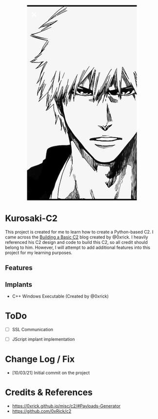 <p align="center">
    <br>
        <img src=img/kurosaki.png >
    <br>
</p>

# Kurosaki-C2
This project is created for me to learn how to create a Python-based C2. I came across the [Building a Basic C2](https://0xrick.github.io/misc/c2/#Payloads-Generator) blog created by @0xrick. I heavily referenced his C2 design and code to build this C2, so all credit should belong to him. However, I will attempt to add additional features into this project for my learning purposes.  

## Features

## Implants
* C++ Windows Executable (Created by @0xrick)


# ToDo
- [ ] SSL Communication
- [ ] JScript implant implementation


# Change Log / Fix
* [10/03/21] Initial commit on the project

# Credits & References
* https://0xrick.github.io/misc/c2/#Payloads-Generator
* https://github.com/0xRick/c2